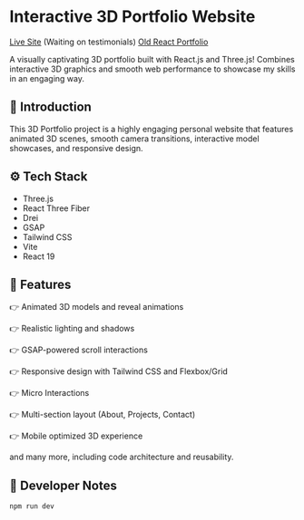 # Interactive 3D Portfolio Website

[Live Site](https://fivefiftyfive.in) (Waiting on testimonials)
[Old React Portfolio](https://portfolio-1.fivefiftyfive.in)

A visually captivating 3D portfolio built with React.js and Three.js! Combines interactive 3D graphics and smooth web performance to showcase my skills in an engaging way.

## 🤖 Introduction

This 3D Portfolio project is a highly engaging personal website that features animated 3D scenes, smooth camera transitions, interactive model showcases, and responsive design.

## ⚙️ Tech Stack

- Three.js
- React Three Fiber
- Drei
- GSAP
- Tailwind CSS
- Vite
- React 19

## 🔋 Features

👉 Animated 3D models and reveal animations

👉 Realistic lighting and shadows

👉 GSAP-powered scroll interactions

👉 Responsive design with Tailwind CSS and Flexbox/Grid

👉 Micro Interactions

👉 Multi-section layout (About, Projects, Contact)

👉 Mobile optimized 3D experience

and many more, including code architecture and reusability.

## 🤸 Developer Notes

`npm run dev`

